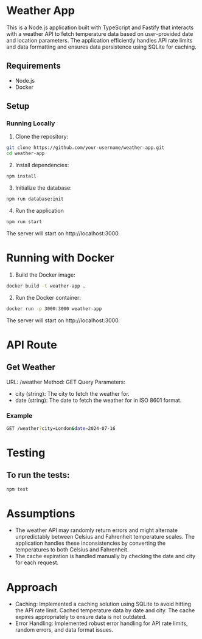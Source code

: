 # Weather App

This is a Node.js application built with TypeScript and Fastify that interacts with a weather API to fetch temperature data based on user-provided date and location parameters. The application efficiently handles API rate limits and data formatting and ensures data persistence using SQLite for caching.

## Requirements

- Node.js
- Docker

## Setup

### Running Locally

1. Clone the repository:

```bash
git clone https://github.com/your-username/weather-app.git
cd weather-app
```

2. Install dependencies:

```bash
npm install
```

3. Initialize the database:

```bash
npm run database:init
```

4. Run the application

```bash
npm run start
```

The server will start on http://localhost:3000.

# Running with Docker

1. Build the Docker image:

```bash
docker build -t weather-app .
```

2. Run the Docker container:

```bash
docker run -p 3000:3000 weather-app
```

The server will start on http://localhost:3000.

# API Route

## Get Weather

URL: /weather
Method: GET
Query Parameters:

- city (string): The city to fetch the weather for.
- date (string): The date to fetch the weather for in ISO 8601 format.

### Example

```bash
GET /weather?city=London&date=2024-07-16
```

# Testing

## To run the tests:

```bash
npm test
```

# Assumptions

- The weather API may randomly return errors and might alternate unpredictably between Celsius and Fahrenheit temperature scales. The application handles these inconsistencies by converting the temperatures to both Celsius and Fahrenheit.
- The cache expiration is handled manually by checking the date and city for each request.

# Approach

- Caching: Implemented a caching solution using SQLite to avoid hitting the API rate limit. Cached temperature data by date and city. The cache expires appropriately to ensure data is not outdated.
- Error Handling: Implemented robust error handling for API rate limits, random errors, and data format issues.
